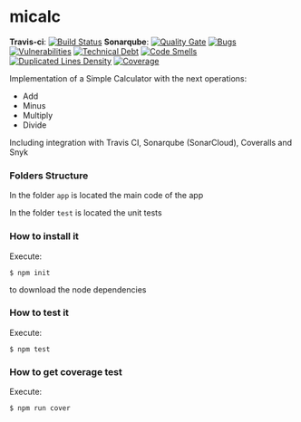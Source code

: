 # micalc

__Travis-ci__: [![Build Status](https://travis-ci.org/dbotia/micalc.svg?branch=master)](https://travis-ci.org/dbotia/micalc)
__Sonarqube__: [![Quality Gate](https://sonarcloud.io/api/badges/gate?key=micalc)](https://sonarcloud.io/dashboard/index/micalc)
[![Bugs](https://sonarcloud.io/api/badges/measure?key=micalc&metric=bugs)]() [![Vulnerabilities](https://sonarcloud.io/api/badges/measure?key=micalc&metric=vulnerabilities)]()
[![Technical Debt](https://sonarcloud.io/api/badges/measure?key=micacl&metric=sqale_debt_ratio)](https://sonarcloud.io/dashboard/index/micalc)
[![Code Smells](https://sonarcloud.io/api/badges/measure?key=micalc&metric=code_smells)](https://sonarcloud.io/dashboard/index/micalc)
[![Duplicated Lines Density](https://sonarcloud.io/api/badges/measure?key=micalc&metric=duplicated_lines_density)](https://sonarcloud.io/dashboard/index/micalc)
[![Coverage](https://sonarcloud.io/api/badges/measure?key=micalc&metric=coverage)](https://sonarcloud.io/dashboard/index/micalc)




Implementation of a Simple Calculator with the next operations:

* Add
* Minus
* Multiply
* Divide

Including integration with Travis CI, Sonarqube (SonarCloud), Coveralls and Snyk

### Folders Structure

In the folder `app` is located the main code of the app

In the folder `test` is located the unit tests

### How to install it

Execute:

```shell
$ npm init
```
to download the node dependencies

### How to test it

Execute:

```shell
$ npm test
```

### How to get coverage test

Execute:

```shell
$ npm run cover
```